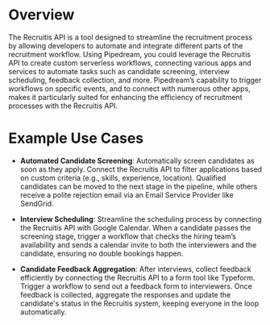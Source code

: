 # Overview

The Recruitis API is a tool designed to streamline the recruitment process by allowing developers to automate and integrate different parts of the recruitment workflow. Using Pipedream, you could leverage the Recruitis API to create custom serverless workflows, connecting various apps and services to automate tasks such as candidate screening, interview scheduling, feedback collection, and more. Pipedream’s capability to trigger workflows on specific events, and to connect with numerous other apps, makes it particularly suited for enhancing the efficiency of recruitment processes with the Recruitis API.

# Example Use Cases

- **Automated Candidate Screening**: Automatically screen candidates as soon as they apply. Connect the Recruitis API to filter applications based on custom criteria (e.g., skills, experience, location). Qualified candidates can be moved to the next stage in the pipeline, while others receive a polite rejection email via an Email Service Provider like SendGrid.

- **Interview Scheduling**: Streamline the scheduling process by connecting the Recruitis API with Google Calendar. When a candidate passes the screening stage, trigger a workflow that checks the hiring team’s availability and sends a calendar invite to both the interviewers and the candidate, ensuring no double bookings happen.

- **Candidate Feedback Aggregation**: After interviews, collect feedback efficiently by connecting the Recruitis API to a form tool like Typeform. Trigger a workflow to send out a feedback form to interviewers. Once feedback is collected, aggregate the responses and update the candidate's status in the Recruitis system, keeping everyone in the loop automatically.
